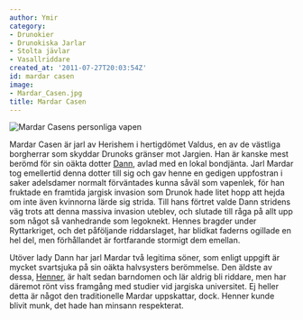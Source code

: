 ```yaml
---
author: Ymir
category:
- Drunokier
- Drunokiska Jarlar
- Stolta jävlar
- Vasallriddare
created_at: '2011-07-27T20:03:54Z'
id: mardar casen
image:
- Mardar_Casen.jpg
title: Mardar Casen
---
```

![Mardar Casens personliga vapen]

Mardar Casen är jarl av Herishem i hertigdömet Valdus, en av de västliga borgherrar som skyddar Drunoks gränser mot Jargien. Han är kanske mest berömd för sin oäkta dotter [Dann], avlad med en lokal bondjänta. Jarl Mardar tog emellertid denna dotter till sig och gav henne en gedigen uppfostran i saker adelsdamer normalt förväntades kunna såväl som vapenlek, för han fruktade en framtida jargisk invasion som Drunok hade litet hopp att hejda om inte även kvinnorna lärde sig strida. Till hans förtret valde Dann stridens väg trots att denna massiva invasion uteblev, och slutade till råga på allt upp som något så vanhedrande som legoknekt. Hennes bragder under Ryttarkriget, och det påföljande riddarslaget, har blidkat faderns ogillade en hel del, men förhållandet är fortfarande stormigt dem emellan.

Utöver lady Dann har jarl Mardar två legitima söner, som enligt uppgift är mycket svartsjuka på sin oäkta halvsysters berömmelse. Den äldste av dessa, [Henner], är halt sedan barndomen och lär aldrig bli riddare, men har däremot rönt viss framgång med studier vid jargiska universitet. Ej heller detta är något den traditionelle Mardar uppskattar, dock. Henner kunde blivit munk, det hade han minsann respekterat.

  [Mardar Casens personliga vapen]: Mardar_Casen.jpg "Mardar Casens personliga vapen"
  [Dann]: Dann_Casen
  [Henner]: Henner_Casen